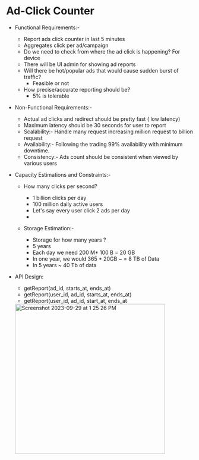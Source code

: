 # Ad-Click Counter
  * Functional Requirements:-
     * Report ads click counter in last 5 minutes
     * Aggregates click per ad/campaign
     * Do we need to check from where the ad click is happening? For device
     * There will be UI admin for showing ad reports
     * Will there be hot/popular ads that would cause sudden burst of traffic?
        * Feasible or not
     * How precise/accurate reporting should be?
        * 5% is tolerable

  * Non-Functional Requirements:-
     * Actual ad clicks and redirect should be pretty fast ( low latency)
     * Maximum latency should be 30 seconds for user to report
     * Scalability:- Handle many request increasing million request to billion request
     * Availability:- Following the trading 99% availability with minimum downtime.
     * Consistency:- Ads count should be consistent when viewed by various users

  * Capacity Estimations and Constraints:-
     * How many clicks per second?
        * 1 billion clicks per day
        * 100 million daily active users
        * Let's say every user click 2 ads per day
        * 
     
     * Storage Estimation:-
        * Storage for how many years ?
        * 5 years
        * Each day we need 200 M* 100 B = 20 GB
        * In one year, we would 365 * 20GB  ~ = 8 TB of Data
        * In 5 years ~ 40 Tb of data
   * API Design:
      * getReport(ad_id, starts_at, ends_at)
      * getReport(user_id, ad_id, starts_at, ends_at)
      * getReport(user_id, ad_id, start_at, ends_at

      <img width="403" alt="Screenshot 2023-09-29 at 1 25 26 PM" src="https://github.com/shreyatpandey/Coding-Challenges/assets/32083899/aa28abde-2454-438f-9f3c-9e6ca8770b49">

